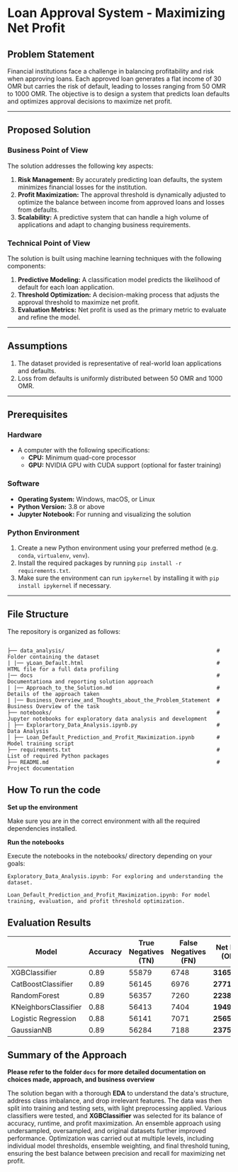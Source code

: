 # Loan Approval System - Maximizing Net Profit

## **Problem Statement**
Financial institutions face a challenge in balancing profitability and risk when approving loans. Each approved loan generates a flat income of 30 OMR but carries the risk of default, leading to losses ranging from 50 OMR to 1000 OMR. The objective is to design a system that predicts loan defaults and optimizes approval decisions to maximize net profit.

---

## **Proposed Solution**

### **Business Point of View**
The solution addresses the following key aspects:
1. **Risk Management:** By accurately predicting loan defaults, the system minimizes financial losses for the institution.
2. **Profit Maximization:** The approval threshold is dynamically adjusted to optimize the balance between income from approved loans and losses from defaults.
3. **Scalability:** A predictive system that can handle a high volume of applications and adapt to changing business requirements.

### **Technical Point of View**
The solution is built using machine learning techniques with the following components:
1. **Predictive Modeling:** A classification model predicts the likelihood of default for each loan application.
2. **Threshold Optimization:** A decision-making process that adjusts the approval threshold to maximize net profit.
3. **Evaluation Metrics:** Net profit is used as the primary metric to evaluate and refine the model.

---

## **Assumptions**
1. The dataset provided is representative of real-world loan applications and defaults.
2. Loss from defaults is uniformly distributed between 50 OMR and 1000 OMR.
---

## **Prerequisites**

### Hardware
- A computer with the following specifications:
  - **CPU:** Minimum quad-core processor
  - **GPU:** NVIDIA GPU with CUDA support (optional for faster training)

### Software
- **Operating System:** Windows, macOS, or Linux
- **Python Version:** 3.8 or above
- **Jupyter Notebook:** For running and visualizing the solution

### Python Environment
1. Create a new Python environment using your preferred method (e.g. `conda`, `virtualenv`, `venv`).
2. Install the required packages by running `pip install -r requirements.txt`.
3. Make sure the environment can run `ipykernel` by installing it with `pip install ipykernel` if necessary.

---

## **File Structure**
The repository is organized as follows:

```

├── data_analysis/                                                # Folder containing the dataset 
| |── yLoan_Default.html                                          # HTML file for a full data profiling
|── docs                                                          # Documentationa and reporting solution approach
| |── Approach_to_the_Solution.md                                 # Details of the approach taken
| |── Business_Overview_and_Thoughts_about_the_Problem_Statement  # Business Overview of the task
├── notebooks/                                                    # Jupyter notebooks for exploratory data analysis and development 
│ ├── Explorartory_Data_Analysis.ipynb.py                         # Data Analysis
│ ├── Loan_Default_Prediction_and_Profit_Maximization.ipynb       # Model training script 
├── requirements.txt                                              # List of required Python packages 
├── README.md                                                     # Project documentation

```

## **How To run the code**
**Set up the environment**

Make sure you are in the correct environment with all the required dependencies installed.

**Run the notebooks**

Execute the notebooks in the notebooks/ directory depending on your goals:

``` 
Exploratory_Data_Analysis.ipynb: For exploring and understanding the dataset.
```

```
Loan_Default_Prediction_and_Profit_Maximization.ipynb: For model training, evaluation, and profit threshold optimization. 
```

## Evaluation Results


| Model                | Accuracy | True Negatives (TN) | False Negatives (FN) | **Net Profit (OMR)** |
|----------------------|----------|----------------------|----------------------|----------------------|
| XGBClassifier        | 0.89     | 55879               | 6748                | **316509.42**        |
| CatBoostClassifier   | 0.89     | 56145               | 6976                | **277167.92**        |
| RandomForest         | 0.89     | 56357               | 7260                | **223899.71**        |
| KNeighborsClassifier | 0.88     | 56413               | 7404                | **194911.34**        |
| Logistic Regression  | 0.88     | 56141               | 7071                | **256556.82**        |
| GaussianNB           | 0.89     | 56284               | 7188                | **237562.77**        |

## Summary of the Approach

**Please refer to the folder ```docs``` for more detailed documentation on choices made, approach, and business overview**

The solution began with a thorough **EDA** to understand the data's structure, address class imbalance, and drop irrelevant features. The data was then split into training and testing sets, with light preprocessing applied. Various classifiers were tested, and **XGBClassifier** was selected for its balance of accuracy, runtime, and profit maximization. An ensemble approach using undersampled, oversampled, and original datasets further improved performance. Optimization was carried out at multiple levels, including individual model thresholds, ensemble weighting, and final threshold tuning, ensuring the best balance between precision and recall for maximizing net profit.
